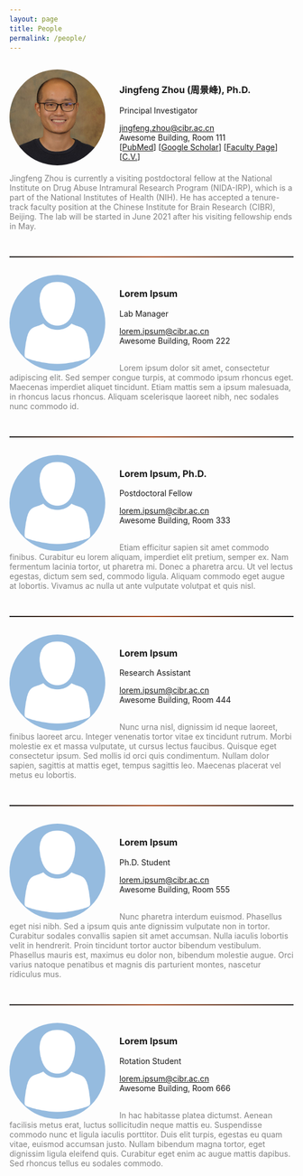 ```yaml
---
layout: page
title: People
permalink: /people/
---
```


<br style="line-height:10px" />
  
<!-- ========================================================================================================================== -->
<img align="left" width="170" style="margin-right:25px; border-radius: 50%; border: 0px solid #6495ED;" src="/people/jingfeng_head_shot.jpg" />

<h3>Jingfeng Zhou (周景峰), Ph.D.</h3>

Principal Investigator

[jingfeng.zhou@cibr.ac.cn](mailto:jingfeng.zhou@cibr.ac.cn)<br>Awesome Building, Room 111<br>
[[PubMed](https://www.ncbi.nlm.nih.gov/myncbi/1-AMNoyoc62Qs/bibliography/public/?sortby=pubDate&sdirection=descending)] [[Google Scholar](https://scholar.google.com/citations?user=ZQD-fmcAAAAJ)] [[Faculty Page](http://www.cibr.ac.cn/#/science/team/detail/547)] [[C.V.](CV/jingfeng.md)] <br clear="left" />

<p style="color:gray">
Jingfeng Zhou is currently a visiting postdoctoral fellow at the National Institute on Drug Abuse Intramural Research Program (NIDA-IRP), which is a part of the National Institutes of Health (NIH). He has accepted a tenure-track faculty position at the Chinese Institute for Brain Research (CIBR), Beijing. The lab will be started in June 2021 after his visiting fellowship ends in May.
</p>

<br style="line-height:10px" />
<hr style="height:2px; border:1px; background-image: linear-gradient(to right, rgba(255, 94, 19, 0), rgba(255, 94, 19, 0.6), rgba(255, 94, 19, 0))" />
<br style="line-height:10px" />


<!-- ========================================================================================================================== -->
<img align="left" width="170" style="margin-right:25px; border-radius: 50%; border: 0px solid #6495ED;" src="/people/avatar.png" />

<h3>Lorem Ipsum</h3>

Lab Manager

[lorem.ipsum@cibr.ac.cn](mailto:jingfeng.zhou@cibr.ac.cn)<br>Awesome Building, Room 222<br><br>

<p style="color:gray">
Lorem ipsum dolor sit amet, consectetur adipiscing elit. Sed semper congue turpis, at commodo ipsum rhoncus eget. Maecenas imperdiet aliquet tincidunt. Etiam mattis sem a ipsum malesuada, in rhoncus lacus rhoncus. Aliquam scelerisque laoreet nibh, nec sodales nunc commodo id. 
</p>

<br>
<hr style="height:2px; border:1px; background-image: linear-gradient(to right, rgba(255, 94, 19, 0), rgba(255, 94, 19, 0.6), rgba(255, 94, 19, 0))" />
<br>


<!-- ========================================================================================================================== -->
<img align="left" width="170" style="margin-right:25px; border-radius: 50%; border: 0px solid #6495ED;" src="/people/avatar.png" />

<h3>Lorem Ipsum, Ph.D.</h3>

Postdoctoral Fellow

[lorem.ipsum@cibr.ac.cn](mailto:jingfeng.zhou@cibr.ac.cn)<br>Awesome Building, Room 333<br><br>

<p style="color:gray">
Etiam efficitur sapien sit amet commodo finibus. Curabitur eu lorem aliquam, imperdiet elit pretium, semper ex. Nam fermentum lacinia tortor, ut pharetra mi. Donec a pharetra arcu. Ut vel lectus egestas, dictum sem sed, commodo ligula. Aliquam commodo eget augue at lobortis. Vivamus ac nulla ut ante vulputate volutpat et quis nisl.
</p>

<br>
<hr style="height:2px; border:1px; background-image: linear-gradient(to right, rgba(255, 94, 19, 0), rgba(255, 94, 19, 0.6), rgba(255, 94, 19, 0))" />
<br>



<!-- ========================================================================================================================== -->
<img align="left" width="170" style="margin-right:25px; border-radius: 50%; border: 0px solid #6495ED;" src="/people/avatar.png" />

<h3>Lorem Ipsum</h3>

Research Assistant

[lorem.ipsum@cibr.ac.cn](mailto:jingfeng.zhou@cibr.ac.cn)<br>Awesome Building, Room 444<br><br>

<p style="color:gray">
Nunc urna nisl, dignissim id neque laoreet, finibus laoreet arcu. Integer venenatis tortor vitae ex tincidunt rutrum. Morbi molestie ex et massa vulputate, ut cursus lectus faucibus. Quisque eget consectetur ipsum. Sed mollis id orci quis condimentum. Nullam dolor sapien, sagittis at mattis eget, tempus sagittis leo. Maecenas placerat vel metus eu lobortis.
</p>

<br>
<hr style="height:2px; border:1px; background-image: linear-gradient(to right, rgba(255, 94, 19, 0), rgba(255, 94, 19, 0.6), rgba(255, 94, 19, 0))" />
<br>


<!-- ========================================================================================================================== -->
<img align="left" width="170" style="margin-right:25px; border-radius: 50%; border: 0px solid #6495ED;" src="/people/avatar.png" />

<h3>Lorem Ipsum</h3>

Ph.D. Student

[lorem.ipsum@cibr.ac.cn](mailto:jingfeng.zhou@cibr.ac.cn)<br>Awesome Building, Room 555<br><br>

<p style="color:gray">
Nunc pharetra interdum euismod. Phasellus eget nisi nibh. Sed a ipsum quis ante dignissim vulputate non in tortor. Curabitur sodales convallis sapien sit amet accumsan. Nulla iaculis lobortis velit in hendrerit. Proin tincidunt tortor auctor bibendum vestibulum. Phasellus mauris est, maximus eu dolor non, bibendum molestie augue. Orci varius natoque penatibus et magnis dis parturient montes, nascetur ridiculus mus.
</p>

<br>
<hr style="height:2px; border:1px; background-image: linear-gradient(to right, rgba(255, 94, 19, 0), rgba(255, 94, 19, 0.6), rgba(255, 94, 19, 0))" />
<br>

<!-- ========================================================================================================================== -->
<img align="left" width="170" style="margin-right:25px; border-radius: 50%; border: 0px solid #6495ED;" src="/people/avatar.png" />

<h3>Lorem Ipsum</h3>

Rotation Student

[lorem.ipsum@cibr.ac.cn](mailto:jingfeng.zhou@cibr.ac.cn)<br>Awesome Building, Room 666<br><br>

<p style="color:gray">
In hac habitasse platea dictumst. Aenean facilisis metus erat, luctus sollicitudin neque mattis eu. Suspendisse commodo nunc et ligula iaculis porttitor. Duis elit turpis, egestas eu quam vitae, euismod accumsan justo. Nullam bibendum magna tortor, eget dignissim ligula eleifend quis. Curabitur eget enim ac augue mattis dapibus. Sed rhoncus tellus eu sodales commodo.
</p>

